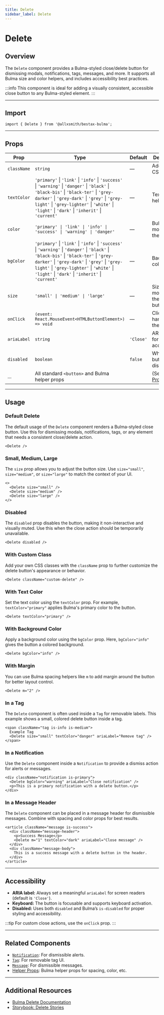 ```yaml
---
title: Delete
sidebar_label: Delete
---
```


# Delete

## Overview

The `Delete` component provides a Bulma-styled close/delete button for dismissing modals, notifications, tags, messages, and more. It supports all Bulma size and color helpers, and includes accessibility best practices.

:::info
This component is ideal for adding a visually consistent, accessible close button to any Bulma-styled element.
:::

---

## Import

```tsx
import { Delete } from '@allxsmith/bestax-bulma';
```

---

## Props

| Prop        | Type                                                                                                                                                                                                                                                                                     | Default   | Description                                      |
| ----------- | ---------------------------------------------------------------------------------------------------------------------------------------------------------------------------------------------------------------------------------------------------------------------------------------- | --------- | ------------------------------------------------ |
| `className` | `string`                                                                                                                                                                                                                                                                                 | —         | Additional CSS classes.                          |
| `textColor` | `'primary'` \| `'link'` \| `'info'` \| `'success'` \| `'warning'` \| `'danger'` \| `'black'` \| `'black-bis'` \| `'black-ter'` \| `'grey-darker'` \| `'grey-dark'` \| `'grey'` \| `'grey-light'` \| `'grey-lighter'` \| `'white'` \| `'light'` \| `'dark'` \| `'inherit'` \| `'current'` | —         | Text color helper.                               |
| `color`     | `'primary' \| 'link' \| 'info' \| 'success' \| 'warning' \| 'danger'`                                                                                                                                                                                                                    | —         | Bulma color modifier for the button.             |
| `bgColor`   | `'primary'` \| `'link'` \| `'info'` \| `'success'` \| `'warning'` \| `'danger'` \| `'black'` \| `'black-bis'` \| `'black-ter'` \| `'grey-darker'` \| `'grey-dark'` \| `'grey'` \| `'grey-light'` \| `'grey-lighter'` \| `'white'` \| `'light'` \| `'dark'` \| `'inherit'` \| `'current'` | —         | Background color helper.                         |
| `size`      | `'small' \| 'medium' \| 'large'`                                                                                                                                                                                                                                                         | —         | Size modifier for the delete button.             |
| `onClick`   | `(event: React.MouseEvent<HTMLButtonElement>) => void`                                                                                                                                                                                                                                   | —         | Click handler for the button.                    |
| `ariaLabel` | `string`                                                                                                                                                                                                                                                                                 | `'Close'` | ARIA label for accessibility.                    |
| `disabled`  | `boolean`                                                                                                                                                                                                                                                                                | `false`   | Whether the button is disabled.                  |
| ...         | All standard `<button>` and Bulma helper props                                                                                                                                                                                                                                           |           | (See [Helper Props](../helpers/usebulmaclasses)) |

---

## Usage

### Default Delete

The default usage of the `Delete` component renders a Bulma-styled close button. Use this for dismissing modals, notifications, tags, or any element that needs a consistent close/delete action.

```tsx live
<Delete />
```

### Small, Medium, Large

The `size` prop allows you to adjust the button size. Use `size="small"`, `size="medium"`, or `size="large"` to match the context of your UI.

```tsx live
<>
  <Delete size="small" />
  <Delete size="medium" />
  <Delete size="large" />
</>
```

### Disabled

The `disabled` prop disables the button, making it non-interactive and visually muted. Use this when the close action should be temporarily unavailable.

```tsx live
<Delete disabled />
```

### With Custom Class

Add your own CSS classes with the `className` prop to further customize the delete button's appearance or behavior.

```tsx live
<Delete className="custom-delete" />
```

### With Text Color

Set the text color using the `textColor` prop. For example, `textColor="primary"` applies Bulma's primary color to the button.

```tsx live
<Delete textColor="primary" />
```

### With Background Color

Apply a background color using the `bgColor` prop. Here, `bgColor="info"` gives the button a colored background.

```tsx live
<Delete bgColor="info" />
```

### With Margin

You can use Bulma spacing helpers like `m` to add margin around the button for better layout control.

```tsx live
<Delete m="2" />
```

### In a Tag

The `Delete` component is often used inside a `Tag` for removable labels. This example shows a small, colored delete button inside a tag.

```tsx live
<span className="tag is-info is-medium">
  Example Tag
  <Delete size="small" textColor="danger" ariaLabel="Remove tag" />
</span>
```

### In a Notification

Use the `Delete` component inside a `Notification` to provide a dismiss action for alerts or messages.

```tsx live
<div className="notification is-primary">
  <Delete bgColor="warning" ariaLabel="Close notification" />
  <p>This is a primary notification with a delete button.</p>
</div>
```

### In a Message Header

The `Delete` component can be placed in a message header for dismissible messages. Combine with spacing and color props for best results.

```tsx live
<article className="message is-success">
  <div className="message-header">
    <p>Success Message</p>
    <Delete m="1" textColor="dark" ariaLabel="Close message" />
  </div>
  <div className="message-body">
    This is a success message with a delete button in the header.
  </div>
</article>
```

---

## Accessibility

- **ARIA label:** Always set a meaningful `ariaLabel` for screen readers (default is `'Close'`).
- **Keyboard:** The button is focusable and supports keyboard activation.
- **Disabled:** Uses both `disabled` and Bulma’s `is-disabled` for proper styling and accessibility.

:::tip
For custom close actions, use the `onClick` prop.
:::

---

## Related Components

- [`Notification`](../elements/notification.md): For dismissible alerts.
- [`Tag`](../elements/tag.md): For removable tag UI.
- [`Message`](../components/message.md): For dismissible messages.
- [Helper Props](../helpers/usebulmaclasses.md): Bulma helper props for spacing, color, etc.

---

## Additional Resources

- [Bulma Delete Documentation](https://bulma.io/documentation/elements/delete/)
- [Storybook: Delete Stories](https://bestax.io/storybook/?path=/story/elements-delete--default)
